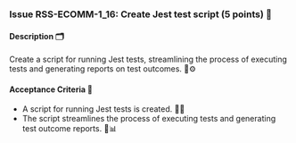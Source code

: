 ### Issue RSS-ECOMM-1_16: Create Jest test script (5 points) 📜

#### Description 🗂️

Create a script for running Jest tests, streamlining the process of executing tests and generating reports on test outcomes. 🧪⚙️

#### Acceptance Criteria 🎯

- A script for running Jest tests is created. 📄✅
- The script streamlines the process of executing tests and generating test outcome reports. 🚀📊
